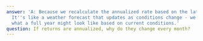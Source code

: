 ```yaml
---
answer: 'A: Because we recalculate the annualized rate based on the latest performance.
  It''s like a weather forecast that updates as conditions change - we''re showing
  what a full year might look like based on current conditions.'
question: If returns are annualized, why do they change every month?
---
```

